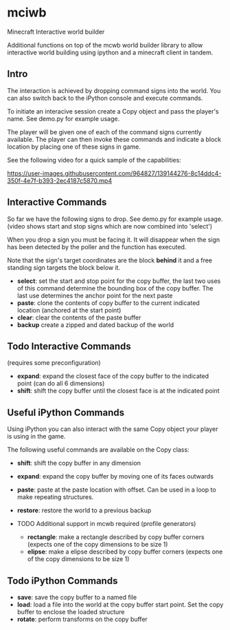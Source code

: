 # mciwb
Minecraft Interactive world builder

Additional functions on top of the mcwb world builder library to allow
interactive world building using ipython and a minecraft client in tandem.

## Intro
The interaction is achieved by dropping command signs into the world.
You can also switch back to the iPython console and execute commands.

To initiate an interacive session create a Copy object and
pass the player's name. See demo.py for example usage.

The player will be given one of each of the command signs
currently available. The player can then invoke these
commands and indicate a block location by placing one of
these signs in game.

See the following video for a quick sample of the capabilities:

https://user-images.githubusercontent.com/964827/139144276-8c14ddc4-350f-4e7f-b393-2ec4187c5870.mp4

## Interactive Commands
So far we have the following signs to drop. See demo.py for example usage.
(video shows start and stop signs which are now combined into 'select')

When you drop a sign you must be facing it. It will disappear when
the sign has been detected by the poller and the function has executed.

Note that the sign's target coordinates are the block **behind** it and
a free standing sign targets the block below it.

- **select**: set the start and stop point for the copy buffer, the last two
uses of this command determine the bounding box of the copy buffer. The last
use determines the anchor point for the next paste
- **paste**: clone the contents of copy buffer to the current
indicated location (anchored at the start point)
- **clear**: clear the contents of the paste buffer
- **backup** create a zipped and dated backup of the world

## Todo Interactive Commands

 (requires some preconfiguration)
- **expand**: expand the closest face of the copy buffer to the indicated point (can do all 6 dimensions)
- **shift**: shift the copy buffer until the closest face is at the indicated point

## Useful iPython Commands

Using iPython you can also interact with the same Copy object
your player is using in the game.

The following useful commands are available on the Copy class:

- **shift**: shift the copy buffer in any dimension
- **expand**: expand the copy buffer by moving one of its faces
outwards
- **paste**: paste at the paste location with offset. Can
be used in a loop to make repeating structures.
- **restore**: restore the world to a previous backup
- TODO Additional support in mcwb required (profile generators)

  - **rectangle**: make a rectangle described by copy buffer
  corners (expects one of the copy dimensions to be size 1)
  - **elipse**: make a elipse described by copy buffer
  corners (expects one of the copy dimensions to be size 1)

## Todo iPython Commands

- **save**: save the copy buffer to a named file
- **load**: load a file into the world at the copy buffer start point. Set the copy buffer to enclose the loaded structure
- **rotate**: perform transforms on the copy buffer

